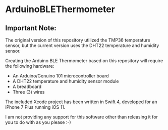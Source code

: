 # ArduinoBLEThermometer
## Important Note:
The original version of this repository utilized the TMP36 temperature sensor, but the current version uses the DHT22 temperature and humidity sensor.

Creating the Arduino BLE Thermometer based on this repository will require the following hardware:
* An Arduino/Genuino 101 microcontroller board
* A DHT22 temperature and humidity sensor module
* A breadboard
* Three (3) wires

The included Xcode project has been written in Swift 4, developed for an iPhone 7 Plus running iOS 11.

I am not providing any support for this software other than releasing it for you to do with as you please :-)
